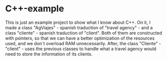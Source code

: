 # C++-example
This is just an example project to show what I know about C++.
On it, I made a class "AgViajes" - spanish traduction of "travel agency" - and a class "cliente" - spanish traduction of "client".
Both of them are constructed with pointers, so that we can have a better optimization of the resources used, and we don´t overload RAM unnecessarily.
After, the class "Cliente" - "client" - uses the previous classes to handle what a travel agency would need to store the information of its clients.
